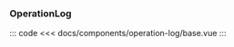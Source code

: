 ### OperationLog

<component-wrap title="基本用法" describition="用于业务中大部分的操作日志">
<operation-log-base />
</component-wrap>

::: code
<<< docs/components/operation-log/base.vue
:::

<table-wrap-attrs :list="attrs" />

<script>
export default {
    data() {
        return {
            attrs: [
                {name: 'format', desc: '日志展示形式，单行|多行', type: 'String', optional: 'oneline | multiline', default: 'oneline'},
                {name: 'list', desc: '日志数据源', type: 'Array', optional: 'Array', default: '[]'},
                {name: 'timestamp', desc: '日志中的时间字段是否为时间戳，若是，组件内会自动转换为时间字符串格式', type: 'Boolean', optional: 'Boolean', default: 'false'},
                {name: 'model', desc: '日志数据键配置', type: 'Object', optional: '配置对象中四个字段的键值来兼容后端的数据结构，最好在统一让后端日志模块直接返回以下结构。{author,date,content,remark}', default: '{author,date,content,remark}'}
            ]
        }
    }
}
</script>